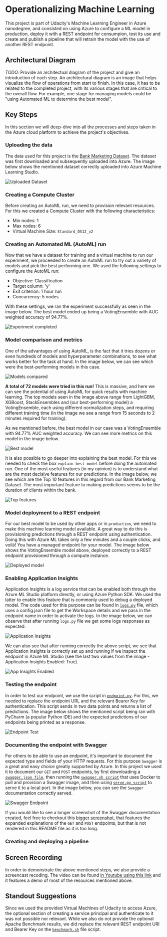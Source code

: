 # Operationalizing Machine Learning
This project is part of Udacity's Machine Learning Engineer in Azure nanodegree, and consisted on using Azure to configure a ML model in production, deploy it with a REST endpoint for consumpion, test its use and create and publish a pipeline that will retrain the model with the use of another REST endpoint.

## Architectural Diagram
*TODO*: Provide an architectual diagram of the project and give an introduction of each step. An architectural diagram is an image that helps visualize the flow of operations from start to finish. In this case, it has to be related to the completed project, with its various stages that are critical to the overall flow. For example, one stage for managing models could be "using Automated ML to determine the best model".

## Key Steps
In this section we will deep-dive into all the processes and steps taken in the Azure cloud platform to achieve the project's objectives.

### Uploading the data
The data used for this project is the [Bank Marketing Dataset](https://automlsamplenotebookdata.blob.core.windows.net/automl-sample-notebook-data/bankmarketing_train.csv). The dataset was first downloaded and subsequently uploaded into Azure. The image below shows the mentioned dataset correctly uploaded into Azure Machine Learning Studio.

![Uploaded Dataset](assets/dataset-project.jpg)

### Creating a Compute Cluster
Before creating an AutoML run, we need to provision relevant resources. For this we created a Compute Cluster with the following characteristics:
- Min nodes: 1
- Max nodes: 6
- Virtual Machine Size: `Standard_DS12_v2`

### Creating an Automated ML (AutoML) run
Now that we have a dataset for training and a virtual machine to run our experiment, we proceeded to create an AutoML run to try out a variety of models and pick the best performing one. We used the following settings to configure the AutoML run:
- Objective: Classification
- Target column: 'y'
- Exit criterion: 1 hour run
- Concurrency: 5 nodes

With these settings, we ran the experiment successfully as seen in the image below. The best model ended up being a VotingEnsemble with AUC weighted accuracy of 94.77%.

![Experiment completed](assets/experiment-completed.jpg)

### Model comparison and metrics
One of the advantages of using AutoML, is the fact that it tries dozens or even hundreds of models and hyperparameter combinations, to see what works better for the task at hand. In the image below, we can see which were the best-performing models in this case.

![Models compared](assets/models-compared.jpg)

**A total of 72 models were tried in this run!** This is massive, and here we can see the potential of using AutoML for quick results with machine learning. The top models seen in the image above range from LightGBM, XGBoost, StackEnsembles and (our best-performing model) a VotingEnsemble, each using different normalization steps, and requiring different training time (in the image we see a range from 15 seconds to 2 minutes required for training).

As we mentioned before, the best model in our case was a VotingEnsemble with 94.77% AUC weighted accuracy. We can see more metrics on this model in the image below.

![Best model](assets/best-model.jpg)

It is also possible to go deeper into explaining the best model. For this we needed to check the box `explain best model` before doing the automated run. One of the most useful features (in my opinion) is to understand what are the most decisive features for our predictions. In the image below, we see which are the Top 10 features in this regard from our Bank Marketing Dataset. The most important feature to making predictions seems to be the duration of clients within the bank.

![Top features](assets/top-features.jpg)

### Model deployment to a REST endpoint
For our best model to be used by other apps or in `production`, we need to make this machine learning model available. A great way to do this is provisioning predictions through a REST endpoint using authentication. Doing this with Azure ML takes only a few minutes and a couple clicks, and voilá! You have a managed endpoint for your model. The image below shows the VotingEnsemble model above, deployed correctly to a REST endpoint provisioned through a compute instance.

![Deployed model](assets/deployed-model.jpg)

### Enabling Application Insights
Application Insights is a log service that can be enabled both through the Azure ML Studio platform directly, or using Azure Python SDK. We used the latter to enable this feature that is commonly used to debug a deployed model. The code used for this purpose can be found in [`logs.py`](logs.py) file, which uses a config.json file to get the Workspace details and we pass in the endpoint name in order to activate the logs. In the image below, we can observe that after running `logs.py` file we get some logs responses as expected.

![Application Insights](assets/application-insights.jpg)

We can also see that after running correctly the above script, we see that Application Insights is correctly set up and running if we inspect the endpoint in Azure ML Studio (see the last two values from the image - Application Insights Enabled: True).

![App Insights Enabled](assets/application-insights-enabled.jpg)

### Testing the endpoint
In order to test our endpoint, we use the script in [`endpoint.py`](endpoint.py). For this, we needed to replace the endpoint URL and the relevant Bearer Key for authentication. This script sends in two data points and returns a list of predictions. The image below shows the mentioned script being ran with PyCharm (a popular Python IDE) and the expected predictions of our endpoints being printed as a response.

![Endpoint Test](assets/endpoint-test.jpg)

### Documenting the endpoint with Swagger
For others to be able to use an endpoint, it's important to document the expected type and fields of your HTTP requests. For this purpose `Swagger` is a great and easy choice greatly supported by Azure. In this project we used it to document our `GET` and `POST` endpoints, by first downloading a [`swagger.json file`](swagger/swagger.json), then running the [`swagger.sh script`](swagger/swagger.sh) that uses Docker to pull and provision a Swagger image, and then using [`serve.py script`](swagger/serve.py) to serve it to a local port. In the image below, you can see the `Swagger` documentation correctly served.

![Swagger Endpoint](assets/swagger-endpoint.jpg)

If you would like to see a longer screenshot of the Swagger documentation created, feel free to checkout this [bigger screenshot](assets/swagger_endpoints.png), that features the expanded explanations of the `GET` and `POST` endpoints, but that is not rendered in this README file as it is too long.

### Creating and deploying a pipeline

## Screen Recording
In order to demonstrate the above mentioned steps, we also provide a screencast recoding. The video can be found [in Youtube using this link]() and it features a demo of most of the resources mentioned above.

## Standout Suggestions
Since we used the provided Virtual Machines of Udacity to access Azure, the optional section of creating a service principal and authenticate to it was not possible nor relevant. While we also do not provide the optional Apache Benchmark results, we did replace the relevant REST endpoint URI and Bearer Key on the [`benchmark.sh`](benchmark.sh) file script.